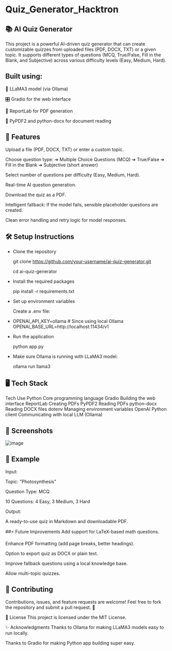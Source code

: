 # Quiz_Generator_Hacktron

## 📚 AI Quiz Generator
This project is a powerful AI-driven quiz generator that can create customizable quizzes from uploaded files (PDF, DOCX, TXT) or a given topic.
It supports different types of questions (MCQ, True/False, Fill in the Blank, and Subjective) across various difficulty levels (Easy, Medium, Hard).

## Built using:

🧠 LLaMA3 model (via Ollama)

🎛️ Gradio for the web interface

🧾 ReportLab for PDF generation

📄 PyPDF2 and python-docx for document reading

## 🚀 Features
Upload a file (PDF, DOCX, TXT) or enter a custom topic.

Choose question type:
➔ Multiple Choice Questions (MCQ)
➔ True/False
➔ Fill in the Blank
➔ Subjective (short answer)

Select number of questions per difficulty (Easy, Medium, Hard).

Real-time AI question generation.

Download the quiz as a PDF.

Intelligent fallback: If the model fails, sensible placeholder questions are created.

Clean error handling and retry logic for model responses.

## 🛠️ Setup Instructions
- Clone the repository


    git clone https://github.com/your-username/ai-quiz-generator.git

    cd ai-quiz-generator

- Install the required packages


    pip install -r requirements.txt
- Set up environment variables

    Create a .env file:


- OPENAI_API_KEY=ollama  # Since using local Ollama
     OPENAI_BASE_URL=http://localhost:11434/v1
- Run the application


     python app.py
- Make sure Ollama is running with LLaMA3 model:


   ollama run llama3
## 🖥️ Tech Stack

Tech	Use
Python	Core programming language
Gradio	Building the web interface
ReportLab	Creating PDFs
PyPDF2	Reading PDFs
python-docx	Reading DOCX files
dotenv	Managing environment variables
OpenAI Python client	Communicating with local LLM (Ollama)
## 📸 Screenshots
![image](https://github.com/user-attachments/assets/d382a31a-4b37-4a85-bf08-ccbf8785f6fd)


## 📄 Example
Input:

Topic: "Photosynthesis"

Question Type: MCQ

10 Questions: 4 Easy, 3 Medium, 3 Hard

Output:

A ready-to-use quiz in Markdown and downloadable PDF.

##⚡ Future Improvements
Add support for LaTeX-based math questions.

Enhance PDF formatting (add page breaks, better headings).

Option to export quiz as DOCX or plain text.

Improve fallback questions using a local knowledge base.

Allow multi-topic quizzes.

## 🤝 Contributing
Contributions, issues, and feature requests are welcome!
Feel free to fork the repository and submit a pull request. 🚀

📜 License
This project is licensed under the MIT License.

✨ Acknowledgments
Thanks to Ollama for making LLaMA3 models easy to run locally.

Thanks to Gradio for making Python app building super easy.

